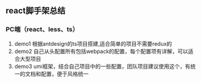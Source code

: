 ## react脚手架总结

### PC端（react、less、ts）
1. demo1 根据antdesign的ts项目搭建,适合简单的项目不需要redux的
2. demo2 自己从头配置所有包括webpack的配置，每个配置项有详解，可以适合大型项目
3. demo3 umi框架，结合自己项目中的一些配置，团队项目建议使用这个，有统一的文档和配置，便于风格统一